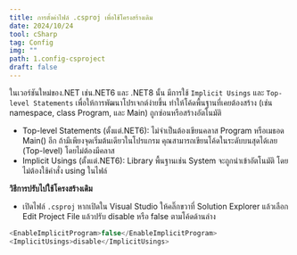 ```yaml
---
title: การตั้งค่าไฟล์ .csproj เพื่อใช้โครงสร้างเดิม
date: 2024/10/24
tool: cSharp
tag: Config
img: ""
path: 1.config-csproject
draft: false
---
```


ในเวอร์ชันใหม่ของ.NET เช่น.NET6 และ .NET8 นั้น มีการใช้ `Implicit Usings` และ `Top-level Statements` เพื่อให้การพัฒนาโปรเจกต์ง่ายขึ้น ทำให้โค้ดพื้นฐานที่เคยต้องสร้าง (เช่น namespace, class Program, และ Main) ถูกซ่อนหรือสร้างอัตโนมัติ

- Top-level Statements (ตั้งแต่.NET6): ไม่จำเป็นต้องเขียนคลาส Program หรือเมธอด Main() อีก ถ้ามีเพียงจุดเริ่มต้นเดียวในโปรแกรม คุณสามารถเขียนโค้ดในระดับบนสุดได้เลย (Top-level) โดยไม่ต้องมีคลาส
- Implicit Usings (ตั้งแต่.NET6): Library พื้นฐานเช่น System จะถูกนำเข้าอัตโนมัติ โดยไม่ต้องใช้คำสั่ง using ในไฟล์

**วิธีการปรับไปใช้โครงสร้างเดิม**
- เปิดไฟล์ `.csproj` หากเปิดใน Visual Studio ให้คลิ๊กขวาที่ Solution Explorer แล้วเลือก Edit Project File แล้วปรับ disable หรือ false ตามโค้ดด้านล่าง
```csharp
<EnableImplicitProgram>false</EnableImplicitProgram>
<ImplicitUsings>disable</ImplicitUsings>
```

